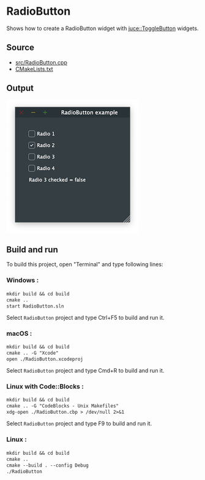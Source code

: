 # RadioButton

Shows how to create a RadioButton widget with [juce::ToggleButton](https://docs.juce.com/master/classToggleButton.html) widgets.

## Source

* [src/RadioButton.cpp](src/RadioButton.cpp)
* [CMakeLists.txt](CMakeLists.txt)

## Output

![output](../../../docs/Pictures/RadioButton.png)

## Build and run

To build this project, open "Terminal" and type following lines:

### Windows :

``` shell
mkdir build && cd build
cmake .. 
start RadioButton.sln
```

Select `RadioButton` project and type Ctrl+F5 to build and run it.

### macOS :

``` shell
mkdir build && cd build
cmake .. -G "Xcode"
open ./RadioButton.xcodeproj
```

Select `RadioButton` project and type Cmd+R to build and run it.

### Linux with Code::Blocks :

``` shell
mkdir build && cd build
cmake .. -G "CodeBlocks - Unix Makefiles"
xdg-open ./RadioButton.cbp > /dev/null 2>&1
```

Select `RadioButton` project and type F9 to build and run it.

### Linux :

``` shell
mkdir build && cd build
cmake .. 
cmake --build . --config Debug
./RadioButton
```
